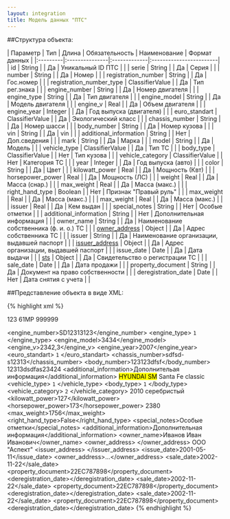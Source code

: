 ```yaml
---
layout: integration
title: Модель данных "ПТС"
---
```


##Структура объекта:

| Параметр | Тип | Длина | Обязательность | Наименование | Формат данных |
|:---------|:---------------|:-------------|:------------------------|
| id | String | | Да | Уникальный ID ПТС | |
| serie | String | | Да | Серия | |
| number | String | | Да | Номер | |
| registration_number | String | | Да | Гос.номер | |
| registration_number_type | ClassifierValue | | Да | Тип рег.знака | |
| engine_number | String | | Да | Номер двигателя | |
| engine_type | String | | Да | Тип двигателя | |
| engine_model | String | | Да | Модель двигателя | |
| engine_v | Real | | Да | Объем двигателя | |
| engine_year | Integer | | Да | Год выпуска (двигателя) | |
| euro_standart | ClassifierValue | | Да | Экологический класс | |
| chassis_number | String | | Да | Номер шасси | |
| body_number | String | | Да | Номер кузова | |
| vin | String | | Да | vin | |
| additional_information | String | | Нет | Доп.сведения | |
| mark | String | | Да | Марка | |
| model | String | | Да | Модель | |
| vehicle_type | ClassifierValue | | Да | Тип ТС | |
| body_type | ClassifierValue | | Нет | Тип кузова | |
| vehicle_category | ClassifierValue | | Нет | Категория ТС | |
| year | Integer | | Да | Год выпуска (авто) | |
| color | String | | Да | Цвет | |
| kilowatt_power | Real | | Да | Мощность (Квт) | |
| horsepower_power | Real | | Да | Мощность (ЛС) | |
| weight | Real | | Да | Масса (снар.) | |
| max_weight | Real | | Да | Масса (макс.) | |
| right_hand_type | Boolean | | Нет | Признак "Правый руль" | |
| max_weight | Real | | Да | Масса (макс.) | |
| max_weight | Real | | Да | Масса (макс.) | |
| issuer | Real | | Да | Кем выдан  | |
| special_notes | String | | Нет | Особые отметки | |
| additional_information | String | | Нет | Дополнительная информация | |
| owner_name | String | | Да | Наименование собственника (ф. и. о.) ТС | |
| [owner_address]({{site.baseurl}}/integration/models/address.html) | Object | | Да | Адрес собственника ТС | |
| issuer | String | | Да | Наименование организации, выдавшей паспорт | |
| [issuer_address]({{site.baseurl}}/integration/models/address.html) | Object | | Да | Адрес организации, выдавшей паспорт | |
| issue_date | Date | | Да | Дата выдачи | |
| [sts]({{site.baseurl}}/integration/services/sts.html) | Object | | Да | Cвидетельство о регистрации ТС | |
| sale_date | Date | | Да | Дата продажи | |
| property_document | String | | Да | Документ на право собственности | |
| deregistration_date | Date | | Нет | Дата снятия с учета | |

##Представление объекта в виде XML:

{% highlight xml %}
<pts>
  <!-- Идентификатор во внешней системе -->
  <id>123</id>
  <serie>61MP</serie>
  <number>999999</number>
  <!-- registration_number>A197HP177</registration_number>
  <registration_number_type>
    <code>1</code>
    <title>Основной</title>
  </registration_number_type -->
  <engine_number>SD12313123</engine_number>
  <engine_type>
    <code>1</code>
    <title>Бензиновый</title>
  </engine_type>
  <engine_model>3434</engine_model>
  <engine_v>2342,3</engine_v>
  <engine_year>2007</engine_year>
  <euro_standart>
    <code>1</code>
    <title>Третий</title>
  </euro_standart>
  <chassis_number>sdfsd-s12313</chassis_number>
  <body_number>123123dfsf</body_number>
  <vin>12313dsdfas23424</vin>
  <additional_information>Дополнительая информация</additional_information>
  <mark>HYUNDAI SM</mark>
  <model>Santa Fe classic</model>
  <vehicle_type>
    <code>1</code>
    <title>Легковой универсал</title>
  </vehicle_type>
  <body_type>
    <code>1</code>
    <title>универсал</title>
  </body_type>
  <vehicle_category>
    <code>2</code>
    <title>B</title>
  </vehicle_category>
  <year>2010</year>
  <color>серебристый</color>
  <kilowatt_power>127</kilowatt_power>
  <horsepower_power>173</horsepower_power>
  <weight>2380</weight>
  <max_weight>1756</max_weight>
  <right_hand_type>False</right_hand_type>
  <special_notes>Особые отметки</special_notes>
  <additional_information>Дополнительная информация</additional_information>
  <owner_name>Иванов Иван Иванович</owner_name>
  <owner_address>
    <!-- Структура объекта 'Адрес' -->
  </owner_address>
  <issuer>ООО "Аспект"</issuer>
  <issuer_address>
    <!-- Структура объекта 'Адрес' -->
  </issuer_address>
  <issue_date>2001-05-11</issue_date>
  <rows>
    <row>
      <sts>
        <!-- Структура объекта 'СТС' -->
      </sts>
      <owner_address>...</owner_address>
      <sale_date>2002-11-22</sale_date>
      <property_document>22EC787898</property_document>
      <deregistration_date></deregistration_date>
    </row>
    <row>
      <sts>
        <!-- Структура объекта 'СТС' -->
      </sts>
      <sale_date>2002-11-22</sale_date>
      <property_document>22EC787898</property_document>
      <deregistration_date></deregistration_date>
    </row>
    <row>
      <sts>
        <!-- Структура объекта 'СТС' -->
      </sts>
      <sale_date>2002-11-22</sale_date>
      <property_document>22EC787898</property_document>
      <deregistration_date></deregistration_date>
    </row>
  </rows>
</pts>
{% endhighlight %}
